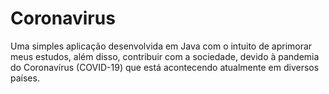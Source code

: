# Coronavirus
Uma simples aplicação desenvolvida em Java com o intuito de aprimorar meus estudos, além disso, contribuir com a sociedade, devido à pandemia do Coronavírus (COVID-19) que está acontecendo atualmente em diversos países.
